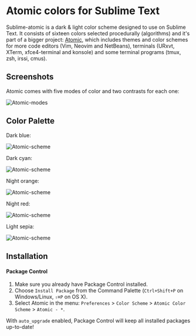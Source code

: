 # Atomic colors for Sublime Text

Sublime-atomic is a dark & light color scheme designed to use on Sublime Text. It consists of sixteen colors selected procedurally (algorithms) and it's part of a bigger project: [Atomic](https://github.com/gerardbm/Atomic), which includes themes and color schemes for more code editors (Vim, Neovim and NetBeans), terminals (URxvt, XTerm, xfce4-terminal and konsole) and some terminal programs (tmux, zsh, irssi, cmus).

## Screenshots

Atomic comes with five modes of color and two contrasts for each one:

![Atomic-modes](https://raw.githubusercontent.com/gerardbm/Sublime-Atomic-Scheme/master/screenshots/atomic-modes.png)

## Color Palette

Dark blue:

![Atomic-scheme](https://raw.githubusercontent.com/gerardbm/Sublime-Atomic-Scheme/master/img/dark-blue.png)

Dark cyan:

![Atomic-scheme](https://raw.githubusercontent.com/gerardbm/Sublime-Atomic-Scheme/master/img/dark-cyan.png)

Night orange:

![Atomic-scheme](https://raw.githubusercontent.com/gerardbm/Sublime-Atomic-Scheme/master/img/night-orange.png)

Night red:

![Atomic-scheme](https://raw.githubusercontent.com/gerardbm/Sublime-Atomic-Scheme/master/img/night-red.png)

Light sepia:

![Atomic-scheme](https://raw.githubusercontent.com/gerardbm/Sublime-Atomic-Scheme/master/img/light.png)

## Installation
#### Package Control

1. Make sure you already have Package Control installed.
2. Choose `Install Package` from the Command Palette (`Ctrl+Shift+P` on Windows/Linux, `⇧⌘P` on OS X).
3. Select Atomic in the menu: `Preferences` > `Color Scheme` > `Atomic Color Scheme` > `Atomic - *`.

With `auto_upgrade` enabled, Package Control will keep all installed packages up-to-date!
